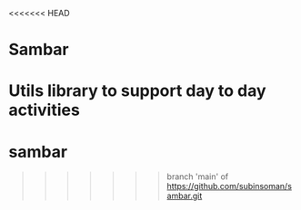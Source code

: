 <<<<<<< HEAD
# Sambar
Utils library to support day to day activities
=======
# sambar
>>>>>>> branch 'main' of https://github.com/subinsoman/sambar.git
